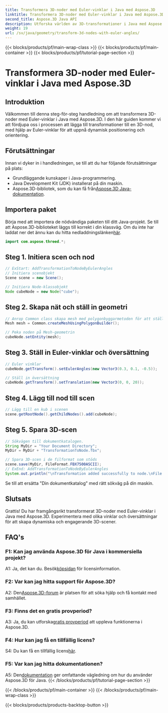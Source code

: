 ```yaml
---
title: Transformera 3D-noder med Euler-vinklar i Java med Aspose.3D
linktitle: Transformera 3D-noder med Euler-vinklar i Java med Aspose.3D
second_title: Aspose.3D Java API
description: Utforska världen av 3D-transformationer i Java med Aspose.3D. Följ vår steg-för-steg-guide för att lägga till dynamiska Euler-vinklar till dina 3D-noder.
weight: 19
url: /sv/java/geometry/transform-3d-nodes-with-euler-angles/
---
```


{{< blocks/products/pf/main-wrap-class >}}
{{< blocks/products/pf/main-container >}}
{{< blocks/products/pf/tutorial-page-section >}}

# Transformera 3D-noder med Euler-vinklar i Java med Aspose.3D

## Introduktion

Välkommen till denna steg-för-steg handledning om att transformera 3D-noder med Euler-vinklar i Java med Aspose.3D. I den här guiden kommer vi att fördjupa oss i processen att lägga till transformationer till en 3D-nod, med hjälp av Euler-vinklar för att uppnå dynamisk positionering och orientering.

## Förutsättningar

Innan vi dyker in i handledningen, se till att du har följande förutsättningar på plats:

- Grundläggande kunskaper i Java-programmering.
- Java Development Kit (JDK) installerat på din maskin.
-  Aspose.3D-bibliotek, som du kan få från[Aspose.3D Java-dokumentation](https://reference.aspose.com/3d/java/).

## Importera paket

 Börja med att importera de nödvändiga paketen till ditt Java-projekt. Se till att Aspose.3D-biblioteket läggs till korrekt i din klassväg. Om du inte har laddat ner det ännu kan du hitta nedladdningslänken[här](https://releases.aspose.com/3d/java/).

```java
import com.aspose.threed.*;
```

## Steg 1. Initiera scen och nod

```java
// ExStart: AddTransformationToNodeByEulerAngles
// Initiera scenobjekt
Scene scene = new Scene();

// Initiera Node-klassobjekt
Node cubeNode = new Node("cube");
```

## Steg 2. Skapa nät och ställ in geometri

```java
// Anrop Common class skapa mesh med polygonbyggarmetoden för att ställa in mesh-instans
Mesh mesh = Common.createMeshUsingPolygonBuilder();

// Peka noden på Mesh-geometrin
cubeNode.setEntity(mesh);
```

## Steg 3. Ställ in Euler-vinklar och översättning

```java
// Euler vinklar
cubeNode.getTransform().setEulerAngles(new Vector3(0.3, 0.1, -0.5));

// Ställ in översättning
cubeNode.getTransform().setTranslation(new Vector3(0, 0, 20));
```

## Steg 4. Lägg till nod till scen

```java
// Lägg till en kub i scenen
scene.getRootNode().getChildNodes().add(cubeNode);
```

## Steg 5. Spara 3D-scen

```java
// Sökvägen till dokumentkatalogen.
String MyDir = "Your Document Directory";
MyDir = MyDir + "TransformationToNode.fbx";

// Spara 3D-scen i de filformat som stöds
scene.save(MyDir, FileFormat.FBX7500ASCII);
// ExEnd: AddTransformationToNodeByEulerAngles
System.out.println("\nTransformation added successfully to node.\nFile saved at " + MyDir);
```

Se till att ersätta "Din dokumentkatalog" med rätt sökväg på din maskin.

## Slutsats

Grattis! Du har framgångsrikt transformerat 3D-noder med Euler-vinklar i Java med Aspose.3D. Experimentera med olika vinklar och översättningar för att skapa dynamiska och engagerande 3D-scener.

## FAQ's

### F1: Kan jag använda Aspose.3D för Java i kommersiella projekt?

 A1: Ja, det kan du. Besök[köpsidan](https://purchase.aspose.com/buy) för licensinformation.

### F2: Var kan jag hitta support för Aspose.3D?

 A2: Den[Aspose.3D-forum](https://forum.aspose.com/c/3d/18) är platsen för att söka hjälp och få kontakt med samhället.

### F3: Finns det en gratis provperiod?

 A3: Ja, du kan utforska[gratis provperiod](https://releases.aspose.com/) att uppleva funktionerna i Aspose.3D.

### F4: Hur kan jag få en tillfällig licens?

 S4: Du kan få en tillfällig licens[här](https://purchase.aspose.com/temporary-license/).

### F5: Var kan jag hitta dokumentationen?

 A5: Den[dokumentation](https://reference.aspose.com/3d/java/) ger omfattande vägledning om hur du använder Aspose.3D för Java.
{{< /blocks/products/pf/tutorial-page-section >}}

{{< /blocks/products/pf/main-container >}}
{{< /blocks/products/pf/main-wrap-class >}}

{{< blocks/products/products-backtop-button >}}
